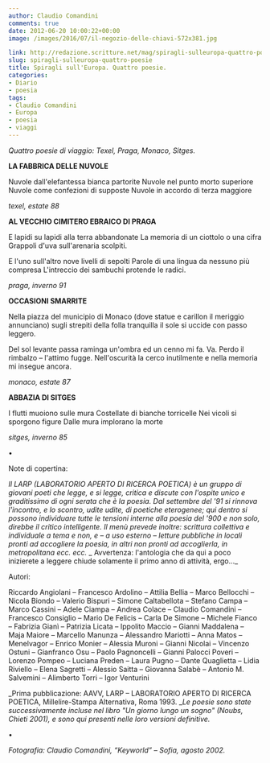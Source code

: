 ```yaml
---
author: Claudio Comandini
comments: true
date: 2012-06-20 10:00:22+00:00
image: /images/2016/07/il-negozio-delle-chiavi-572x381.jpg

link: http://redazione.scritture.net/mag/spiragli-sulleuropa-quattro-poesie/
slug: spiragli-sulleuropa-quattro-poesie
title: Spiragli sull'Europa. Quattro poesie.
categories:
- Diario
- poesia
tags:
- Claudio Comandini
- Europa
- poesia
- viaggi
---
```


_Quattro poesie di viaggio: Texel, Praga, Monaco, Sitges._



**LA FABBRICA DELLE NUVOLE**

Nuvole dall'elefantessa bianca partorite
Nuvole nel punto morto superiore
Nuvole come confezioni di supposte
Nuvole in accordo di terza maggiore

_texel, estate 88_



**AL VECCHIO CIMITERO EBRAICO DI PRAGA**

E lapidi su lapidi alla terra abbandonate
La memoria di un ciottolo o una cifra
Grappoli d'uva sull'arenaria scolpiti.

E l'uno sull'altro nove livelli di sepolti
Parole di una lingua da nessuno più compresa
L'intreccio dei sambuchi protende le radici.

_praga, inverno 91_



**OCCASIONI SMARRITE**

Nella piazza del municipio di Monaco
(dove statue e carillon il meriggio annunciano)
sugli strepiti della folla tranquilla
il sole si uccide con passo leggero.

Del sol levante passa raminga un'ombra
ed un cenno mi fa.
Va. Perdo il rimbalzo – l'attimo fugge.
Nell'oscurità la cerco inutilmente
e nella memoria mi insegue ancora.

_monaco, estate 87_



**ABBAZIA DI SITGES**

I flutti muoiono sulle mura
Costellate di bianche torricelle
Nei vicoli si sporgono figure
Dalle mura implorano la morte

_sitges, inverno 85_

•

Note di copertina:

_Il LARP (LABORATORIO APERTO DI RICERCA POETICA) è un gruppo di giovani poeti che legge, e si legge, critica e discute con l'ospite unico e graditissimo di ogni serata che è la poesia. Dal settembre del '91 si rinnova l'incontro, e lo scontro, udite udite, di poetiche eterogenee; qui dentro si possono individuare tutte le tensioni interne alla poesia del '900 e non solo, direbbe il critico intelligente. Il menù prevede inoltre: scrittura collettiva e individuale a tema e non, e – a uso esterno – letture pubbliche in locali pronti ad accogliere la poesia, in altri non pronti ad accoglierla, in metropolitana ecc. ecc._
_ Avvertenza: l'antologia che da qui a poco inizierete a leggere chiude solamente il primo anno di attività, ergo…_

Autori:

Riccardo Angiolani – Francesco Ardolino – Attilia Bellia – Marco Bellocchi – Nicola Biondo – Valerio Bispuri – Simone Caltabellota – Stefano Campa – Marco Cassini – Adele Ciampa – Andrea Colace – Claudio Comandini – Francesco Consiglio – Mario De Felicis – Carla De Simone – Michele Fianco – Fabrizia Gianì – Patrizia Licata – Ippolito Maccio – Gianni Maddalena – Maja Maiore – Marcello Manunza – Alessandro Mariotti – Anna Matos – Menelvagor – Enrico Monier – Alessia Muroni – Gianni Nicolai – Vincenzo Ostuni – Gianfranco Osu – Paolo Pagnoncelli – Gianni Palocci Poveri – Lorenzo Pompeo – Luciana Preden – Laura Pugno – Dante Quaglietta – Lidia Riviello – Elena Sagretti – Alessio Saitta – Giovanna Salabè – Antonio M. Salvemini – Alimberto Torri – Igor Venturini

_Prima pubblicazione: AAVV, LARP – LABORATORIO APERTO DI RICERCA POETICA, Millelire-Stampa Alternativa, Roma 1993. __Le poesie sono state successivamente incluse nel libro "Un giorno lungo un sogno" (Noubs, Chieti 2001), e sono qui presenti nelle loro versioni definitive._

•

_Fotografia: Claudio Comandini, “Keyworld” – Sofia, agosto 2002._
